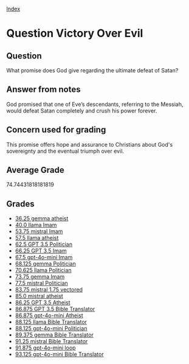 
[Index](../../index.md)
# Question Victory Over Evil
## Question
What promise does God give regarding the ultimate defeat of Satan?

## Answer from notes
God promised that one of Eve’s descendants, referring to the Messiah, would defeat Satan completely and crush his power forever.

## Concern used for grading
This promise offers hope and assurance to Christians about God's sovereignty and the eventual triumph over evil.

## Average Grade
74.74431818181819

## Grades
 * [36.25 gemma atheist](../answers/gemma_atheist/Victory_Over_Evil.md)
 * [40.0 llama Imam](../answers/llama_Imam/Victory_Over_Evil.md)
 * [53.75 mistral Imam](../answers/mistral_Imam/Victory_Over_Evil.md)
 * [57.5 llama atheist](../answers/llama_atheist/Victory_Over_Evil.md)
 * [62.5 GPT 3.5 Politician](../answers/GPT_3.5_Politician/Victory_Over_Evil.md)
 * [66.25 GPT 3.5 Imam](../answers/GPT_3.5_Imam/Victory_Over_Evil.md)
 * [67.5 gpt-4o-mini Imam](../answers/gpt-4o-mini_Imam/Victory_Over_Evil.md)
 * [68.125 gemma Politician](../answers/gemma_Politician/Victory_Over_Evil.md)
 * [70.625 llama Politician](../answers/llama_Politician/Victory_Over_Evil.md)
 * [73.75 gemma Imam](../answers/gemma_Imam/Victory_Over_Evil.md)
 * [77.5 mistral Politician](../answers/mistral_Politician/Victory_Over_Evil.md)
 * [83.75 mistral 1.75 vectored](../answers/mistral_1.75_vectored/Victory_Over_Evil.md)
 * [85.0 mistral atheist](../answers/mistral_atheist/Victory_Over_Evil.md)
 * [86.25 GPT 3.5 Atheist](../answers/GPT_3.5_Atheist/Victory_Over_Evil.md)
 * [86.875 GPT 3.5 Bible Translator](../answers/GPT_3.5_Bible_Translator/Victory_Over_Evil.md)
 * [86.875 gpt-4o-mini Atheist](../answers/gpt-4o-mini_Atheist/Victory_Over_Evil.md)
 * [88.125 llama Bible Translator](../answers/llama_Bible_Translator/Victory_Over_Evil.md)
 * [88.125 gpt-4o-mini Politician](../answers/gpt-4o-mini_Politician/Victory_Over_Evil.md)
 * [89.375 gemma Bible Translator](../answers/gemma_Bible_Translator/Victory_Over_Evil.md)
 * [91.25 mistral Bible Translator](../answers/mistral_Bible_Translator/Victory_Over_Evil.md)
 * [91.875 gpt-4o-mini loop](../answers/gpt-4o-mini_loop/Victory_Over_Evil.md)
 * [93.125 gpt-4o-mini Bible Translator](../answers/gpt-4o-mini_Bible_Translator/Victory_Over_Evil.md)
